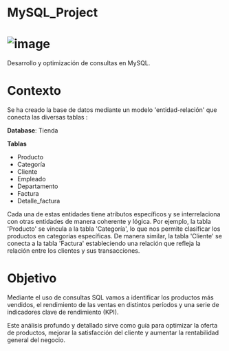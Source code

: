 # MySQL_Project

# ![image](https://github.com/ElenaPindado/MySQL_Project/assets/123492666/4c757e5a-1488-49f1-9f02-f2774628f71e)

 
Desarrollo y optimización de consultas en MySQL.


# Contexto

Se ha creado la base de datos mediante un modelo 'entidad-relación' que conecta las diversas tablas : 

**Database**: Tienda

**Tablas**  

- Producto
- Categoría
- Cliente
- Empleado
- Departamento
- Factura
- Detalle_factura

Cada una de estas entidades tiene atributos específicos y se interrelaciona con otras entidades de manera coherente y lógica.
Por ejemplo, la tabla 'Producto' se vincula a la tabla 'Categoría', lo que nos permite clasificar los productos en categorías específicas. De manera similar, la tabla 'Cliente' se conecta a la tabla 'Factura' estableciendo una relación que refleja la relación entre los clientes y sus transacciones.



# Objetivo


Mediante el uso de consultas SQL vamos a identificar los productos más vendidos, el rendimiento de las ventas en distintos períodos y una serie de indicadores clave de rendimiento (KPI).

Este análisis profundo y detallado sirve como guía para optimizar la oferta de productos, mejorar la satisfacción del cliente y aumentar la rentabilidad general del negocio.
